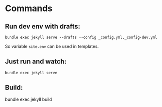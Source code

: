 # Commands

## Run dev env with drafts:

`bundle exec jekyll serve --drafts --config _config.yml,_config-dev.yml`

So variable `site.env` can be used in templates.

## Just run and watch:

`bundle exec jekyll serve`

## Build:

bundle exec jekyll build
